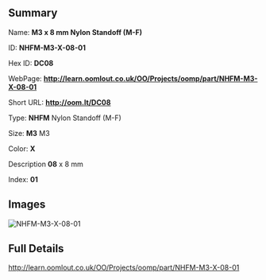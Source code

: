 

## Summary
 
Name: __M3 x 8 mm Nylon Standoff (M-F)__

ID: __NHFM-M3-X-08-01__

Hex ID: __DC08__

WebPage: __http://learn.oomlout.co.uk/OO/Projects/oomp/part/NHFM-M3-X-08-01__

Short URL: __http://oom.lt/DC08__


Type: __NHFM__ Nylon Standoff (M-F) 

Size: __M3__ M3 

Color: __X__  

Description __08__ x 8 mm 

Index: __01__


## Images
![NHFM-M3-X-08-01](http://oomlout.com/oomp-gen/parts/NHFM-M3-X-08-01/NHFM-M3-X-08-01_420.jpg)



## Full Details

 http://learn.oomlout.co.uk/OO/Projects/oomp/part/NHFM-M3-X-08-01














